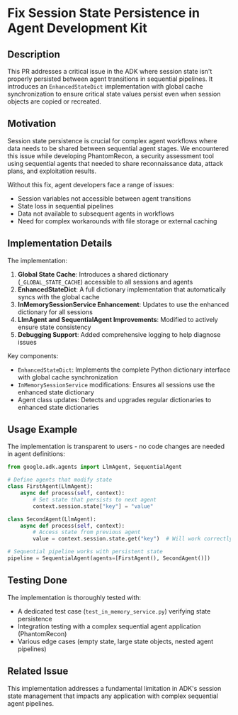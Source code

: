 # Fix Session State Persistence in Agent Development Kit

## Description
This PR addresses a critical issue in the ADK where session state isn't properly persisted between agent transitions in sequential pipelines. It introduces an `EnhancedStateDict` implementation with global cache synchronization to ensure critical state values persist even when session objects are copied or recreated.

## Motivation
Session state persistence is crucial for complex agent workflows where data needs to be shared between sequential agent stages. We encountered this issue while developing PhantomRecon, a security assessment tool using sequential agents that needed to share reconnaissance data, attack plans, and exploitation results.

Without this fix, agent developers face a range of issues:
- Session variables not accessible between agent transitions
- State loss in sequential pipelines
- Data not available to subsequent agents in workflows
- Need for complex workarounds with file storage or external caching

## Implementation Details
The implementation:
1. **Global State Cache**: Introduces a shared dictionary (`_GLOBAL_STATE_CACHE`) accessible to all sessions and agents
2. **EnhancedStateDict**: A full dictionary implementation that automatically syncs with the global cache
3. **InMemorySessionService Enhancement**: Updates to use the enhanced dictionary for all sessions
4. **LlmAgent and SequentialAgent Improvements**: Modified to actively ensure state consistency
5. **Debugging Support**: Added comprehensive logging to help diagnose issues

Key components:
- `EnhancedStateDict`: Implements the complete Python dictionary interface with global cache synchronization
- `InMemorySessionService` modifications: Ensures all sessions use the enhanced state dictionary 
- Agent class updates: Detects and upgrades regular dictionaries to enhanced state dictionaries

## Usage Example
The implementation is transparent to users - no code changes are needed in agent definitions:

```python
from google.adk.agents import LlmAgent, SequentialAgent

# Define agents that modify state
class FirstAgent(LlmAgent):
    async def process(self, context):
        # Set state that persists to next agent
        context.session.state["key"] = "value"

class SecondAgent(LlmAgent):
    async def process(self, context):
        # Access state from previous agent
        value = context.session.state.get("key")  # Will work correctly now

# Sequential pipeline works with persistent state
pipeline = SequentialAgent(agents=[FirstAgent(), SecondAgent()])
```

## Testing Done
The implementation is thoroughly tested with:
- A dedicated test case (`test_in_memory_service.py`) verifying state persistence
- Integration testing with a complex sequential agent application (PhantomRecon)
- Various edge cases (empty state, large state objects, nested agent pipelines)

## Related Issue
This implementation addresses a fundamental limitation in ADK's session state management that impacts any application with complex sequential agent pipelines. 